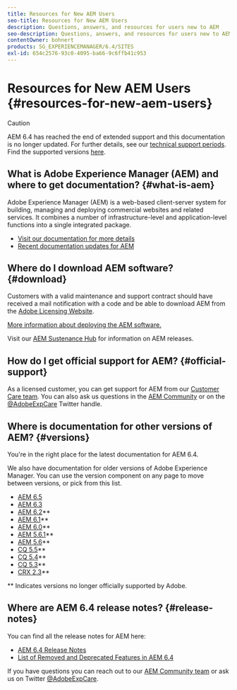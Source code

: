 ```yaml
---
title: Resources for New AEM Users
seo-title: Resources for New AEM Users
description: Questions, answers, and resources for users new to AEM
seo-description: Questions, answers, and resources for users new to AEM
contentOwner: bohnert
products: SG_EXPERIENCEMANAGER/6.4/SITES
exl-id: 654c2576-93c0-4095-ba66-9c6ffb41c953
---
```

# Resources for New AEM Users {#resources-for-new-aem-users}

>[!CAUTION]
>
>AEM 6.4 has reached the end of extended support and this documentation is no longer updated. For further details, see our [technical support periods](https://helpx.adobe.com/support/programs/eol-matrix.html). Find the supported versions [here](https://experienceleague.adobe.com/docs/).

## What is Adobe Experience Manager (AEM) and where to get documentation? {#what-is-aem}

Adobe Experience Manager (AEM) is a web-based client-server system for building, managing and deploying commercial websites and related services. It combines a number of infrastructure-level and application-level functions into a single integrated package.

* [Visit our documentation for more details](/help/sites-deploying/home.md)
* [Recent documentation updates for AEM](https://helpx.adobe.com/experience-manager/documentation-updates.html)

## Where do I download AEM software? {#download}

Customers with a valid maintenance and support contract should have received a mail notification with a code and be able to download AEM from the [Adobe Licensing Website](http://licensing.adobe.com/).

[More information about deploying the AEM software.](/help/sites-deploying/home.md)

Visit our [AEM Sustenance Hub](https://helpx.adobe.com/experience-manager/aem-releases-updates.html) for information on AEM releases.

## How do I get official support for AEM? {#official-support}

As a licensed customer, you can get support for AEM from our [Customer Care team](https://helpx.adobe.com/marketing-cloud/contact-support.html). You can also ask us questions in the [AEM Community](https://forums.adobe.com/community/experience-cloud/marketing-cloud/experience-manager) or on the [@AdobeExpCare](https://twitter.com/adobeexpcare) Twitter handle.

## Where is documentation for other versions of AEM? {#versions}

You're in the right place for the latest documentation for AEM 6.4.

We also have documentation for older versions of Adobe Experience Manager. You can use the version component on any page to move between versions, or pick from this list.

* [AEM 6.5](https://helpx.adobe.com/support/experience-manager/6-5.html)
* [AEM 6.3](https://helpx.adobe.com/support/experience-manager/6-3.html)
* [AEM 6.2](https://helpx.adobe.com/support/experience-manager/6-2.html)**
* [AEM 6.1](https://docs.adobe.com/docs/en/aem/6-1.html)**
* [AEM 6.0](https://docs.adobe.com/docs/en/aem/6-0.html)**
* [AEM 5.6.1](https://helpx.adobe.com/experience-manager/aem-previous-versions.html)**
* [AEM 5.6](https://helpx.adobe.com/experience-manager/aem-previous-versions.html)**
* [CQ 5.5](https://helpx.adobe.com/experience-manager/aem-previous-versions.html)**
* [CQ 5.4](https://helpx.adobe.com/experience-manager/aem-previous-versions.html)**
* [CQ 5.3](https://helpx.adobe.com/experience-manager/aem-previous-versions.html)**
* [CRX 2.3](https://helpx.adobe.com/experience-manager/aem-previous-versions.html)**

** Indicates versions no longer officially supported by Adobe.

## Where are AEM 6.4 release notes? {#release-notes}

You can find all the release notes for AEM here:

* [AEM 6.4 Release Notes](/help/release-notes/home.md)
* [List of Removed and Deprecated Features in AEM 6.4](/help/release-notes/deprecated-removed-features.md)

If you have questions you can reach out to our [AEM Community team](http://help-forums.adobe.com/content/adobeforums/en/experience-manager-forum/adobe-experience-manager.html) or ask us on Twitter [@AdobeExpCare](https://twitter.com/adobeexpcare).
